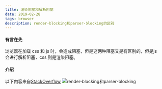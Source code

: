 ```yaml
---
title: 渲染阻塞和解析阻塞
date: 2019-02-28
tags: browser
description: render-blocking和parser-blocking的区别
---
```


#### 有言在先
浏览器在加载 css 和 js 时，会造成阻塞，但是这两种阻塞又是有区别的，但是js会进行解析阻塞，css 则是渲染阻塞。

#### 介绍
以下内容来自[StackOverflow](https://stackoverflow.com/questions/37759321/parser-blocking-vs-render-blocking)
![render-blocking和parser-blocking](https://raw.githubusercontent.com/helloyangzhi/learn/master/parse-blocking-and-render-blocking.png)